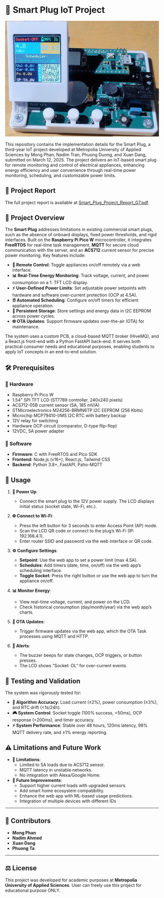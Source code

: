 # 🔌 Smart Plug IoT Project
![](SmartPlug_IoT.jpg)

This repository contains the implementation details for the Smart Plug, a third-year IoT project developed at Metropolia University of Applied Sciences by Mong Phan, Nadim Tran, Phuong Duong, and Xuan Dang, submitted on March 12, 2025. The project delivers an IoT-based smart plug for remote monitoring and control of electrical appliances, enhancing energy efficiency and user convenience through real-time power monitoring, scheduling, and customizable power limits.

## 📖 Project Report

The full project report is available at [Smart_Plug_Project_Report_G7.pdf](Smart_Plug_Project_Report_G7.pdf).

## 📝 Project Overview

The **Smart Plug** addresses limitations in existing commercial smart plugs, such as the absence of onboard displays, fixed power thresholds, and rigid interfaces. Built on the **Raspberry Pi Pico W** microcontroller, it integrates **FreeRTOS** for real-time task management, **MQTT** for secure cloud communication with the server, and an **ACS712** current sensor for precise power monitoring. Key features include:

- **🔄 Remote Control**: Toggle appliances on/off remotely via a web interface.
- **📊 Real-Time Energy Monitoring**: Track voltage, current, and power consumption on a 1. TFT LCD display.
- **⚡ User-Defined Power Limits**: Set adjustable power setpoints with hardware and software over-current protection (OCP at 4.5A).
- **⏰ Automated Scheduling**: Configure on/off timers for efficient appliance operation.
- **💾 Persistent Storage**: Store settings and energy data in I2C EEPROM across power cycles.
- **🌐 OTA Updates**: Support firmware updates over-the-air (OTA) for maintenance.

The system uses a custom PCB, a cloud-based MQTT broker (HiveMQ), and a React.js front-end with a Python FastAPI back-end. It serves both practical consumer needs and educational purposes, enabling students to apply IoT concepts in an end-to-end solution.

## 🛠 Prerequisites

### 🔧 Hardware
- Raspberry Pi Pico W
- 1.54" SPI TFT LCD (ST7789 controller, 240x240 pixels)
- ACS712-05B current sensor (5A, 185 mV/A)
- STMicroelectronics M24256-BRMN6TP I2C EEPROM (256 Kbits)
- Microchip MCP79410-I/MS I2C RTC with battery backup
- 12V relay for switching
- Hardware OCP circuit (comparator, D-type flip-flop)
- 12VDC, 5A power adapter

### 💾 Software
- **Firmware**: C with FreeRTOS and Pico SDK
- **Frontend**: Node.js (v16+), React.js, Tailwind CSS
- **Backend**: Python 3.8+, FastAPI, Paho-MQTT

## 🚀 Usage

1. **🔌 Power Up**:
   - Connect the smart plug to the 12V power supply. The LCD displays initial status (socket state, Wi-Fi, etc.).

2. **🌐 Connect to Wi-Fi**:
   - Press the left button for 3 seconds to enter Access Point (AP) mode.
   - Scan the LCD QR code or connect to the plug’s Wi-Fi (IP: 192.168.4.1).
   - Enter router SSID and password via the web interface or QR code.

3. **⚙️ Configure Settings**:
   - **Setpoint**: Use the web app to set a power limit (max 4.5A).
   - **Schedules**: Add timers (date, time, on/off) via the web app’s scheduling interface.
   - **Toggle Socket**: Press the right button or use the web app to turn the appliance on/off.

4. **📊 Monitor Energy**:
   - View real-time voltage, current, and power on the LCD.
   - Check historical consumption (day/month/year) via the web app’s charts.

5. **🔄 OTA Updates**:
   - Trigger firmware updates via the web app, which the OTA Task processes using MQTT and HTTP.

6. **🔔 Alerts**:
   - The buzzer beeps for state changes, OCP triggers, or button presses.
   - The LCD shows “Socket: OL” for over-current events.

## 🧪 Testing and Validation

The system was rigorously tested for:
- **📏 Algorithm Accuracy**: Load current (±2%), power consumption (±3%), and RTC drift (<1s/24h).
- **🎮 System Control**: Socket toggle (100% success, <50ms), OCP response (<200ms), and timer accuracy.
- **⚡ System Performance**: Stable over 48 hours, 120ms latency, 98% MQTT delivery rate, and ±1% energy reporting.

## ⚠️ Limitations and Future Work

- **🚫 Limitations**:
  - Limited to 5A loads due to ACS712 sensor.
  - MQTT latency in unstable networks.
  - No integration with Alexa/Google Home.
- **🔮 Future Improvements**:
  - Support higher current loads with upgraded sensors.
  - Add smart home ecosystem compatibility.
  - Enhance the web app with ML-based usage predictions.
  - Integration of multiple devices with different IDs

---

## 📌 Contributors

- **Mong Phan**
- **Nadim Ahmed**
- **Xuan Dang**
- **Phuong Ta**

---

## ⚖️ License

This project was developed for academic purposes at **Metropolia University of Applied Sciences**. User can freely use this project for educational purpose ONLY.
